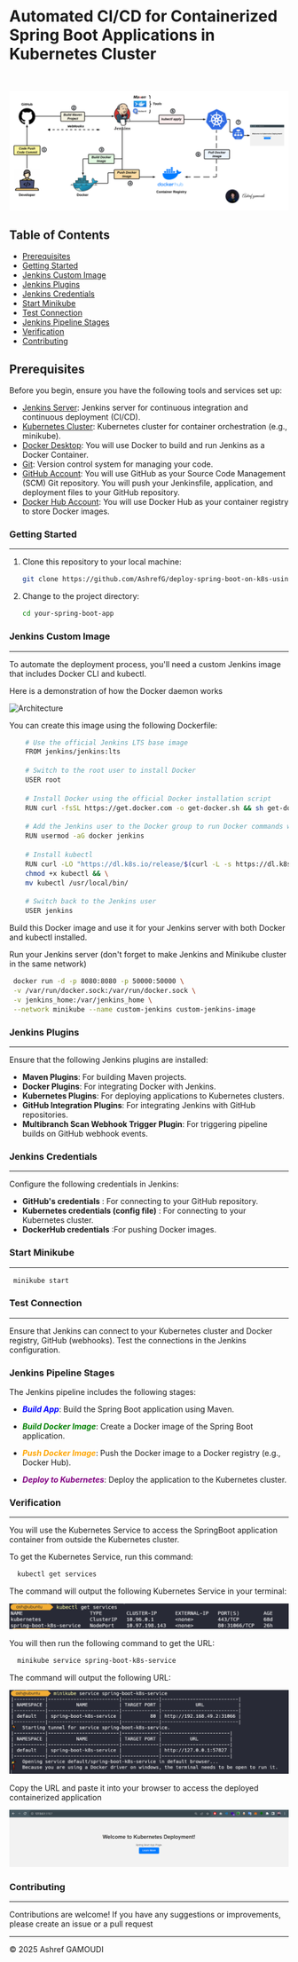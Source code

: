 # Automated CI/CD for Containerized Spring Boot Applications in Kubernetes Cluster 

<br/>

![Architecture](images/k8s-deployement.png)

## Table of Contents

- [Prerequisites](#prerequisites)
- [Getting Started](#getting-started)
- [Jenkins Custom Image](#jenkins-custom-image)
- [Jenkins Plugins](#jenkins-plugins)
- [Jenkins Credentials](#jenkins-credentials)
- [Start Minikube](#start-minikube)
- [Test Connection](#test-connection)
- [Jenkins Pipeline Stages](#jenkins-pipeline-stages)
- [Verification](#verification)
- [Contributing](#contributing)

## Prerequisites

Before you begin, ensure you have the following tools and services set up:

- [Jenkins Server](https://jenkins.io/): Jenkins server for continuous integration and continuous deployment (CI/CD).
- [Kubernetes Cluster](https://kubernetes.io/): Kubernetes cluster for container orchestration (e.g., minikube).
- [Docker Desktop](https://www.docker.com/): You will use Docker to build and run Jenkins as a Docker Container.
- [Git](https://git-scm.com/): Version control system for managing your code.
- [GitHub Account](https://git-scm.com/): You will use GitHub as your Source Code Management (SCM) Git repository. You will push your Jenkinsfile, application, and deployment files to your GitHub repository.
- [Docker Hub Account](https://git-scm.com/): You will use Docker Hub as your container registry to store Docker images.

### Getting Started

---

1. Clone this repository to your local machine:

   ```bash
   git clone https://github.com/AshrefG/deploy-spring-boot-on-k8s-using-jenkins.git
    ```

2. Change to the project directory:

   ```bash
   cd your-spring-boot-app
   ````


### Jenkins Custom Image

---
To automate the deployment process, you'll need a custom Jenkins image that includes Docker CLI and kubectl.

Here is a demonstration of how the Docker daemon works

![Architecture](images/docker-architecture.png)

You can create this image using the following Dockerfile:
  ```bash
      # Use the official Jenkins LTS base image
      FROM jenkins/jenkins:lts
      
      # Switch to the root user to install Docker
      USER root
      
      # Install Docker using the official Docker installation script
      RUN curl -fsSL https://get.docker.com -o get-docker.sh && sh get-docker.sh
      
      # Add the Jenkins user to the Docker group to run Docker commands without sudo
      RUN usermod -aG docker jenkins
      
      # Install kubectl
      RUN curl -LO "https://dl.k8s.io/release/$(curl -L -s https://dl.k8s.io/release/stable.txt)/bin/linux/amd64/kubectl" && \
      chmod +x kubectl && \
      mv kubectl /usr/local/bin/
      
      # Switch back to the Jenkins user
      USER jenkins
```

Build this Docker image and use it for your Jenkins server with both Docker and kubectl installed.

Run your Jenkins server (don't forget to make Jenkins and Minikube cluster in the same network)

  ```bash
   docker run -d -p 8080:8080 -p 50000:50000 \
   -v /var/run/docker.sock:/var/run/docker.sock \
   -v jenkins_home:/var/jenkins_home \
   --network minikube --name custom-jenkins custom-jenkins-image
```

### Jenkins Plugins

---
Ensure that the following Jenkins plugins are installed:

* **Maven Plugins**: For building Maven projects.
* **Docker Plugins**: For integrating Docker with Jenkins.
* **Kubernetes Plugins**: For deploying applications to Kubernetes clusters.
* **GitHub Integration Plugins**: For integrating Jenkins with GitHub repositories.
* **Multibranch Scan Webhook Trigger Plugin**: For triggering pipeline builds on GitHub webhook events.



### Jenkins Credentials

---
Configure the following credentials in Jenkins:

* **GitHub's credentials** : For connecting to your GitHub repository.
* **Kubernetes credentials (config file)** : For connecting to your Kubernetes cluster.
* **DockerHub credentials** :For pushing Docker images.



### Start Minikube

---
 ```bash
  minikube start
```

### Test Connection

---
Ensure that Jenkins can connect to your Kubernetes cluster and Docker registry, GitHub (webhooks). Test the connections in the Jenkins configuration.


### Jenkins Pipeline Stages

The Jenkins pipeline includes the following stages:

* ***<span style="color: blue;">Build App</span>***: Build the Spring Boot application using Maven.

* ***<span style="color: green;">Build Docker Image</span>***: Create a Docker image of the Spring Boot application.

* ***<span style="color: orange;">Push Docker Image</span>***: Push the Docker image to a Docker registry (e.g., Docker Hub).

* ***<span style="color: purple;">Deploy to Kubernetes</span>***: Deploy the application to the Kubernetes cluster.


### Verification

---

You will use the Kubernetes Service to access the SpringBoot application container from outside the Kubernetes cluster.

To get the Kubernetes Service, run this command:
```bash
  kubectl get services
```
The command will output the following Kubernetes Service in your terminal:

![architecture](images/services.png)

You will then run the following command to get the URL:

```bash
  minikube service spring-boot-k8s-service
```
The command will output the following URL:

![architecture](images/service-access.png)


Copy the URL and paste it into your browser to access the deployed containerized application

![architecture](images/access-page.png)

### Contributing

---
Contributions are welcome! If you have any suggestions or improvements, please create an issue or a pull request

---

© 2025 Ashref GAMOUDI
